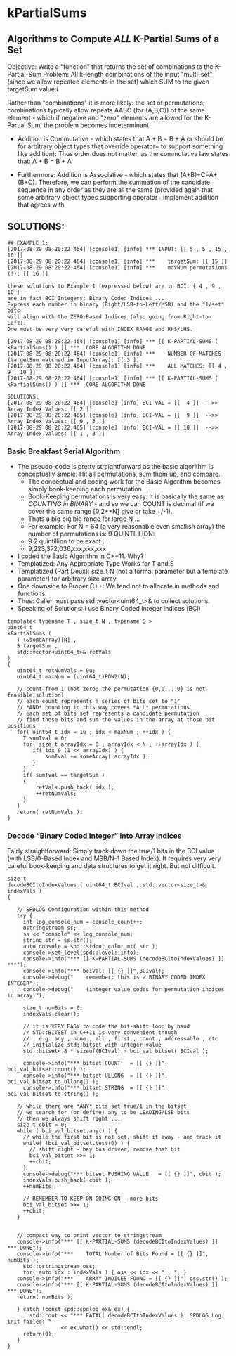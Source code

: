 # kPartialSums

## Algorithms to Compute *ALL* K-Partial Sums of a Set

Objective: Write a “function” that returns the set of
combinations to the K-Partial-Sum Problem: All k-length
combinations of the input "multi-set" (since we allow
repeated elements in the set) which SUM to the given
targetSum value.i

Rather than "combinations" it is more likely: the set
of permutations; combinations typically allow repeats
AABC (for {A,B,C}) of the same element - which if negative
and "zero" elements are allowed for the K-Partial Sum,
the problem becomes indeterminant.

* Addition is Commutative - which states that A + B = B + A
or should be for arbitrary object types that
override operator+ to support something like addition): Thus order does not
matter, as the commutative law states that: A + B = B + A

* Furthermore: Addition is Associative - which states that (A+B)+C=A+(B+C).
Therefore, we can perform the summation of the candidate sequence in any order
as they are all the same (provided again that some arbitrary object types
supporting operator+ implement addition that agrees with  

## SOLUTIONS:

```
## EXAMPLE 1:
[2017-08-29 08:20:22.464] [console1] [info] *** INPUT: [[ 5 , 5 , 15 , 10 ]]
[2017-08-29 08:20:22.464] [console1] [info] ***    targetSum: [[ 15 ]]
[2017-08-29 08:20:22.464] [console1] [info] ***    maxNum permutations (!): [[ 16 ]]

these solutions to Example 1 (expressed below) are in BCI: { 4 , 9 , 10 }
are in fact BCI Integers: Binary Coded Indices ...
Express each number in binary (Right/LSB-to-Left/MSB) and the "1/set" bits
will align with the ZERO-Based Indices (also going from Right-to-Left).
One must be very very careful with INDEX RANGE and RHS/LHS.

[2017-08-29 08:20:22.464] [console1] [info] *** [[ K-PARTIAL-SUMS ( kPartialSums() ) ]] ***  CORE ALGORITHM DONE
[2017-08-29 08:20:22.464] [console1] [info] ***    NUMBER OF MATCHES (targetSum matched in InputArray): [[ 3 ]]
[2017-08-29 08:20:22.464] [console1] [info] ***    ALL MATCHES: [[ 4 , 9 , 10 ]]
[2017-08-29 08:20:22.464] [console1] [info] *** [[ K-PARTIAL-SUMS ( kPartialSums() ) ]] ***  CORE ALGORITHM DONE

SOLUTIONS:
[2017-08-29 08:20:22.464] [console] [info] BCI-VAL = [[  4 ]]  -->>  Array Index Values: [[ 2 ]]
[2017-08-29 08:20:22.465] [console] [info] BCI-VAL = [[  9 ]]  -->>  Array Index Values: [[ 0 , 3 ]]
[2017-08-29 08:20:22.465] [console] [info] BCI-VAL = [[ 10 ]]  -->>  Array Index Values: [[ 1 , 3 ]]
```

### Basic Breakfast Serial Algorithm

* The pseudo-code is pretty straightforward as the basic algorithm
is conceptually simple: Hit all permutations, sum them up, and compare.
	- The conceptual and coding work for the Basic Algorithm
	becomes simply book-keeping each permutation.
	- Book-Keeping permutations is very easy: It is basically the
	same as *COUNTING in BINARY* - and so we can COUNT is decimal
	(if we cover the same range [0,2**N] give or take +/-1).
	- Thats a big big big range for large N ...
	- For example: For N = 64 (a very reasonable even smallish array)
	the number of permutations is: 9 QUINTILLION:
	- 9.2 quintillion to be exact ...
	- 9,223,372,036,xxx,xxx,xxx
* I coded the Basic Algorithm in C++11.  Why?
* Templatized: Any Appropriate Type Works for T and S
* Templatized (Part Deux): size_t N (not a formal parameter but a template parameter) for arbitrary size array.
* One downside to Proper C++: We tend not to allocate in methods and functions.
* Thus: Caller must pass std::vector<uint64_t>& to collect solutions.
* Speaking of Solutions: I use Binary Coded Integer Indices (BCI)

```
template< typename T , size_t N , typename S >
uint64_t
kPartialSums (
   T (&someArray)[N] ,
   S targetSum ,
   std::vector<uint64_t>& retVals
)
{
   uint64_t retNumVals = 0u;
   uint64_t maxNum = (uint64_t)POW2(N);

   // count from 1 (not zero; the permutation {0,0,...0} is not feasible solution)
   // each count represents a series of bits set to "1"
   // *AND* counting in this way covers *ALL* permutations
   // each set of bits set represents a candidate permutation
   // find those bits and sum the values in the array at those bit positions
   for( uint64_t idx = 1u ; idx < maxNum ; ++idx ) {
     T sumTval = 0;
     for( size_t arrayIdx = 0 ; arrayIdx < N ; ++arrayIdx ) {
        if( idx & (1 << arrayIdx) ) {
            sumTval += someArray[ arrayIdx ];
        }
     }
     if( sumTval == targetSum )
     {
         retVals.push_back( idx );
         ++retNumVals;
     }
   }
   return( retNumVals );
}
```

### Decode “Binary Coded Integer” into Array Indices

Fairly straightforward: Simply track down the true/1 bits in the BCI value
(with LSB/0-Based Index and MSB/N-1 Based Index).  It requires very very
careful book-keeping and data structures to get it right.  But not difficult.

```
size_t
decodeBCItoIndexValues ( uint64_t BCIval , std::vector<size_t>& indexVals )
{

   // SPDLOG Configuration within this method
   try {
     int log_console_num = console_count++;
     ostringstream ss;
     ss << "console" << log_console_num;
     string str = ss.str();
     auto console = spd::stdout_color_mt( str );
     console->set_level(spd::level::info);
     console->info("*** [[ K-PARTIAL-SUMS (decodeBCItoIndexValues) ]] ***");
     console->info("*** bciVal: [[ {} ]]",BCIval);
     console->debug("    remember: this is a BINARY CODED INDEX INTEGER");
     console->debug("    (integer value codes for permutation indices in array)");

     size_t numBits = 0;
     indexVals.clear();

     // it is VERY EASY to code the bit-shift loop by hand
     // STD::BITSET in C++11 is very convenient though
     //   e.g: any , none , all , first , count , addressable , etc
     // initialize std::bitset with integer value
     std::bitset< 8 * sizeof(BCIval) > bci_val_bitset( BCIval );

     console->info("*** bitset COUNT   = [[ {} ]]", bci_val_bitset.count() );
     console->info("*** bitset ULLONG  = [[ {} ]]", bci_val_bitset.to_ullong() );
     console->info("*** bitset STRING  = [[ {} ]]", bci_val_bitset.to_string() );

   // while there are *ANY* bits set true/1 in the bitset
   // we search for (or define) any to be LEADING/LSB bits
   // then we always shift right ...
   size_t cbit = 0;
   while ( bci_val_bitset.any() ) {
     // while the first bit is not set, shift it away - and track it
     while( !bci_val_bitset.test(0) ) {
       // shift right - hey bus driver, remove that bit
       bci_val_bitset >>= 1;
       ++cbit;
     }
     console->debug("*** bitset PUSHING VALUE   = [[ {} ]]", cbit );
     indexVals.push_back( cbit );
     ++numBits;

     // REMEMBER TO KEEP ON GOING ON - more bits
     bci_val_bitset >>= 1;
     ++cbit;
   }


   // compact way to print vector to stringstream
   console->info("*** [[ K-PARTIAL-SUMS (decodeBCItoIndexValues) ]] *** DONE");
   console->info("***    TOTAL Number of Bits Found = [[ {} ]]", numBits );
     std::ostringstream oss;
     for( auto idx : indexVals ) { oss << idx << " , "; }
   console->info("***    ARRAY INDICES FOUND = [[ {} ]]", oss.str() );
   console->info("*** [[ K-PARTIAL-SUMS (decodeBCItoIndexValues) ]] *** DONE");
   return( numBits );

   } catch (const spd::spdlog_ex& ex) {
       std::cout << "*** FATAL( decodeBCItoIndexValues ): SPDLOG Log init failed: "
                 << ex.what() << std::endl;
     return(0);
   }
}
```
